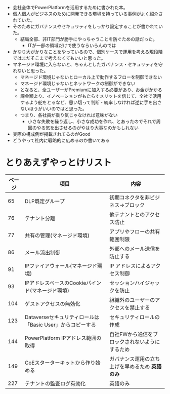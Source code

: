 - 会社全体でPowerPlatformを活用するために書かれた本。
- 個人個人がビジネスのために開発できる環境を持っている事例がよく紹介されていた。
- そのためにガバナンスやセキュリティをしっかり設定することが書かれていた。
	- 結局全部、非IT部門が勝手にやっちゃうことを防ぐための話だった。
		- ITが一部の領域だけで使うならいらんのでは
- かなり大がかりなことをやっているので、個別ケースで運用を考える現段階ではまだそこまで考えなくてもいいと思った。
- マネージド環境に入らないと、ちゃんとしたガバナンス・セキュリティを守れないと思った。
	- マネージド環境じゃないとローカル上で動作するフローを制御できない
	- マネージド環境じゃないとネットワークの制御ができない
	- となると、全ユーザーがPremiumに加入する必要があり、お金がかかる
	- 課金額より、イノベーションがもたらすメリットを信じて、全社で活用するよう舵をとるなど、思い切って判断・統率しなければ逆に手を出さないほうがいいのではと思った。
	- つまり、各社員が乗り気じゃなければ意味がない
		- 小さな失敗を繰り返し、小さな成功を作れ、とあったのでそれで周囲のやる気を出させるのがやはり大事なのかもしれない
- 実際の構成例が掲載されてるのがGood
- どうやって社内に戦略的に広めるのか書いてある

# とりあえずやっとけリスト

| ページ | 項目                                     | 内容                          |
| --- | -------------------------------------- | --------------------------- |
| 65  | DLP既定グループ                              | 初期コネクタを非ビジネス→ブロック           |
| 76  | テナント分離                                 | 他テナントとのアクセス防止               |
| 77  | 共有の管理(マネージド環境)                         | アプリやフローの共有範囲制限              |
| 86  | メール流出制御                                | 外部へのメール送信を防止する              |
| 91  | IPファイアウォール(マネージド環境)                    | IP アドレスによるアクセス制御            |
| 93  | IPアドレスベースのCookieバインド(マネージド環境)          | セッションハイジャックを防止              |
| 104 | ゲストアクセスの無効化                            | 組織外のユーザーのアクセスを禁止する          |
| 123 | Dataverseセキュリティロールは「Basic User」からコピーする | セキュリティロールの作成                |
| 144 | PowerPlatform IPアドレス範囲の取得              | 自社FWから通信をブロックされないようにするため    |
| 149 | CoEスターターキットから作り始める                     | ガバナンス運用の立ち上げを早めるため **英語のみ** |
| 227 | テナントの監査ログ有効化                           | 英語のみ                        |
